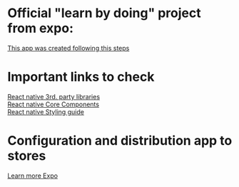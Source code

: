 # Official "learn by doing" project from expo:

[This app was created following this steps](https://docs.expo.dev/tutorial/create-your-first-app/)

# Important links to check

[React native 3rd. party libraries](https://reactnative.directory/)
<br/>
[React native Core Components](https://reactnative.dev/docs/components-and-apis)
<br/>
[React native Styling guide](https://reactnative.dev/docs/style)

# Configuration and distribution app to stores

[Learn more Expo](https://docs.expo.dev/tutorial/follow-up/)
